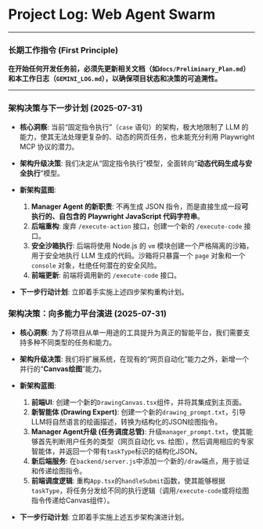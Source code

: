 # Project Log: Web Agent Swarm

---

### **长期工作指令 (First Principle)**

**在开始任何开发任务前，必须先更新相关文档（如`docs/Preliminary_Plan.md`）和本工作日志（`GEMINI_LOG.md`），以确保项目状态和决策的可追溯性。**

---

### **架构决策与下一步计划 (2025-07-31)**

*   **核心洞察**: 当前“固定指令执行”（`case` 语句）的架构，极大地限制了 LLM 的能力，使其无法处理更复杂的、动态的网页任务，也未能充分利用 Playwright MCP 协议的潜力。

*   **架构升级决策**: 我们决定从“固定指令执行”模型，全面转向“**动态代码生成与安全执行**”模型。

*   **新架构蓝图**:
    1.  **Manager Agent 的新职责**: 不再生成 JSON 指令，而是直接生成一段**可执行的、自包含的 Playwright JavaScript 代码字符串**。
    2.  **后端重构**: 废弃 `/execute-action` 接口，创建一个新的 `/execute-code` 接口。
    3.  **安全沙箱执行**: 后端将使用 Node.js 的 `vm` 模块创建一个严格隔离的沙箱，用于安全地执行 LLM 生成的代码。沙箱将只暴露一个 `page` 对象和一个 `console` 对象，杜绝任何潜在的安全风险。
    4.  **前端更新**: 前端将调用新的 `/execute-code` 接口。

*   **下一步行动计划**: 立即着手实施上述四步架构重构计划。

### **架构决策：向多能力平台演进 (2025-07-31)**

*   **核心洞察**: 为了将项目从单一用途的工具提升为真正的智能平台，我们需要支持多种不同类型的任务和能力。

*   **架构升级决策**: 我们将扩展系统，在现有的“网页自动化”能力之外，新增一个并行的“**Canvas绘图**”能力。

*   **新架构蓝图**:
    1.  **前端UI**: 创建一个新的`DrawingCanvas.tsx`组件，并将其集成到主页面。
    2.  **新智能体 (Drawing Expert)**: 创建一个新的`drawing_prompt.txt`，引导LLM将自然语言的绘画描述，转换为结构化的JSON绘图指令。
    3.  **Manager Agent升级 (任务调度总管)**: 升级`manager_prompt.txt`，使其能够首先判断用户任务的类型（网页自动化 vs. 绘图），然后调用相应的专家智能体，并返回一个带有`taskType`标识的结构化JSON。
    4.  **新后端服务**: 在`backend/server.js`中添加一个新的`/draw`端点，用于验证和传递绘图指令。
    5.  **前端调度逻辑**: 重构`App.tsx`的`handleSubmit`函数，使其能够根据`taskType`，将任务分发给不同的执行逻辑（调用`/execute-code`或将绘图指令传递给Canvas组件）。

*   **下一步行动计划**: 立即着手实施上述五步架构演进计划。